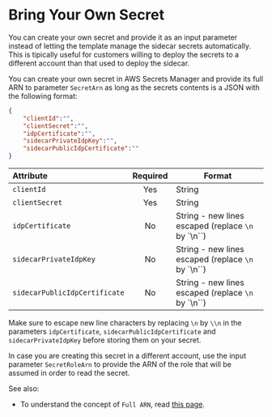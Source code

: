# Bring Your Own Secret

You can create your own secret and provide it as an input parameter instead of
letting the template manage the sidecar secrets automatically. This is tipically
useful for customers willing to deploy the secrets to a different account
than that used to deploy the sidecar.

You can create your own secret in AWS Secrets Manager and provide its full
ARN to parameter `SecretArn` as long as the secrets contents is a JSON
with the following format:

```JSON
{
    "clientId":"",
    "clientSecret":"",
    "idpCertificate":"",
    "sidecarPrivateIdpKey":"",
    "sidecarPublicIdpCertificate":""
}
```

| Attribute                     | Required | Format |
| :---------------------------- | :------: | ------ |
| `clientId`                    | Yes      | String |
| `clientSecret`                | Yes      | String |
| `idpCertificate`              | No       | String - new lines escaped (replace `\n` by `\\n``) |
| `sidecarPrivateIdpKey`        | No       | String - new lines escaped (replace `\n` by `\\n``) |
| `sidecarPublicIdpCertificate` | No       | String - new lines escaped (replace `\n` by `\\n``) |

Make sure to escape new line characters by replacing `\n` by `\\n` in the parameters `idpCertificate`,
`sidecarPublicIdpCertificate` and `sidecarPrivateIdpKey` before storing them on
your secret.

In case you are creating this secret in a different account, use the input
parameter `SecretRoleArn` to provide the ARN of the role that will be
assumed in order to read the secret.

See also:

* To understand the concept of `Full ARN`, read [this page](https://docs.aws.amazon.com/secretsmanager/latest/userguide/troubleshoot.html#ARN_secretnamehyphen).